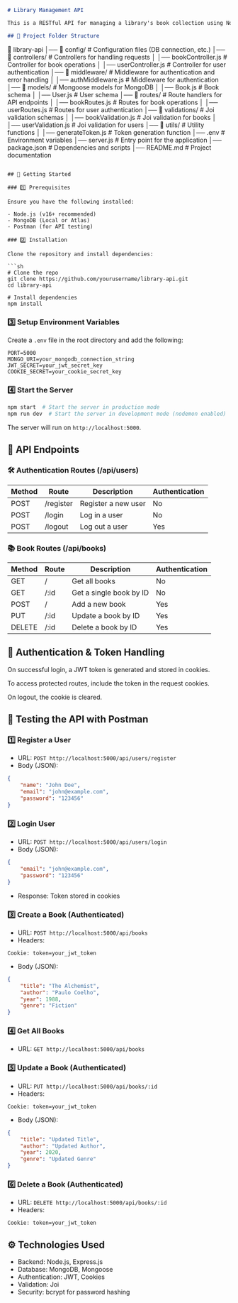 ```markdown
# Library Management API

This is a RESTful API for managing a library's book collection using Node.js, Express.js, and MongoDB. The API supports authentication, data validation with Joi, and CRUD operations for books.

## 📂 Project Folder Structure

```
📁 library-api
│── 📁 config/               # Configuration files (DB connection, etc.)
│── 📁 controllers/          # Controllers for handling requests
│   │── bookController.js    # Controller for book operations
│   │── userController.js    # Controller for user authentication
│── 📁 middleware/           # Middleware for authentication and error handling
│   │── authMiddleware.js    # Middleware for authentication
│── 📁 models/               # Mongoose models for MongoDB
│   │── Book.js              # Book schema
│   │── User.js              # User schema
│── 📁 routes/               # Route handlers for API endpoints
│   │── bookRoutes.js        # Routes for book operations
│   │── userRoutes.js        # Routes for user authentication
│── 📁 validations/          # Joi validation schemas
│   │── bookValidation.js    # Joi validation for books
│   │── userValidation.js    # Joi validation for users
│── 📁 utils/                # Utility functions
│   │── generateToken.js     # Token generation function
│── .env                     # Environment variables
│── server.js                # Entry point for the application
│── package.json             # Dependencies and scripts
│── README.md                # Project documentation
```

## 🚀 Getting Started

### 1️⃣ Prerequisites

Ensure you have the following installed:

- Node.js (v16+ recommended)
- MongoDB (Local or Atlas)
- Postman (for API testing)

### 2️⃣ Installation

Clone the repository and install dependencies:

```sh
# Clone the repo
git clone https://github.com/yourusername/library-api.git
cd library-api

# Install dependencies
npm install
```

### 3️⃣ Setup Environment Variables

Create a `.env` file in the root directory and add the following:

```
PORT=5000
MONGO_URI=your_mongodb_connection_string
JWT_SECRET=your_jwt_secret_key
COOKIE_SECRET=your_cookie_secret_key
```

### 4️⃣ Start the Server

```sh
npm start  # Start the server in production mode
npm run dev  # Start the server in development mode (nodemon enabled)
```

The server will run on `http://localhost:5000`.

## 📌 API Endpoints

### 🛠️ Authentication Routes (/api/users)

| Method | Route     | Description       | Authentication |
|--------|-----------|-------------------|----------------|
| POST   | /register | Register a new user | No             |
| POST   | /login    | Log in a user     | No             |
| POST   | /logout   | Log out a user    | Yes            |

### 📚 Book Routes (/api/books)

| Method | Route | Description           | Authentication |
|--------|-------|-----------------------|----------------|
| GET    | /     | Get all books         | No             |
| GET    | /:id  | Get a single book by ID | No           |
| POST   | /     | Add a new book        | Yes            |
| PUT    | /:id  | Update a book by ID   | Yes            |
| DELETE | /:id  | Delete a book by ID   | Yes            |

## 🔐 Authentication & Token Handling

On successful login, a JWT token is generated and stored in cookies.

To access protected routes, include the token in the request cookies.

On logout, the cookie is cleared.

## 📌 Testing the API with Postman

### 1️⃣ Register a User

- URL: `POST http://localhost:5000/api/users/register`
- Body (JSON):

```json
{
    "name": "John Doe",
    "email": "john@example.com",
    "password": "123456"
}
```

### 2️⃣ Login User

- URL: `POST http://localhost:5000/api/users/login`
- Body (JSON):

```json
{
    "email": "john@example.com",
    "password": "123456"
}
```

- Response: Token stored in cookies

### 3️⃣ Create a Book (Authenticated)

- URL: `POST http://localhost:5000/api/books`
- Headers:

```
Cookie: token=your_jwt_token
```

- Body (JSON):

```json
{
    "title": "The Alchemist",
    "author": "Paulo Coelho",
    "year": 1988,
    "genre": "Fiction"
}
```

### 4️⃣ Get All Books

- URL: `GET http://localhost:5000/api/books`

### 5️⃣ Update a Book (Authenticated)

- URL: `PUT http://localhost:5000/api/books/:id`
- Headers:

```
Cookie: token=your_jwt_token
```

- Body (JSON):

```json
{
    "title": "Updated Title",
    "author": "Updated Author",
    "year": 2020,
    "genre": "Updated Genre"
}
```

### 6️⃣ Delete a Book (Authenticated)

- URL: `DELETE http://localhost:5000/api/books/:id`
- Headers:

```
Cookie: token=your_jwt_token
```

## ⚙️ Technologies Used

- Backend: Node.js, Express.js
- Database: MongoDB, Mongoose
- Authentication: JWT, Cookies
- Validation: Joi
- Security: bcrypt for password hashing
```
